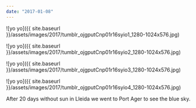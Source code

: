 ```yaml
---
date: "2017-01-08"
---
```


![yo yo]({{ site.baseurl }}/assets/images/2017/tumblr_ojgputCnp01r16syio1_1280-1024x576.jpg)

![yo yo]({{ site.baseurl }}/assets/images/2017/tumblr_ojgputCnp01r16syio2_1280-1024x576.jpg)

![yo yo]({{ site.baseurl }}/assets/images/2017/tumblr_ojgputCnp01r16syio3_1280-1024x576.jpg)

![yo yo]({{ site.baseurl }}/assets/images/2017/tumblr_ojgputCnp01r16syio4_1280-1024x576.jpg)

After 20 days without sun in Lleida we went to Port Ager to see the blue sky.
